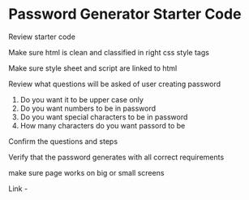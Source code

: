 # Password Generator Starter Code


Review starter code

Make sure html is clean and classified in right css style tags

Make sure style sheet and script are linked to html

Review what questions will be asked of user creating password

1. Do you want it to be upper case only
2. Do you want numbers to be in password
3. Do you want special characters to be in password
4. How many characters do you want passord to be 

Confirm the questions and steps

Verify that the password generates with all correct requirements

make sure page works on big or small screens

Link - 